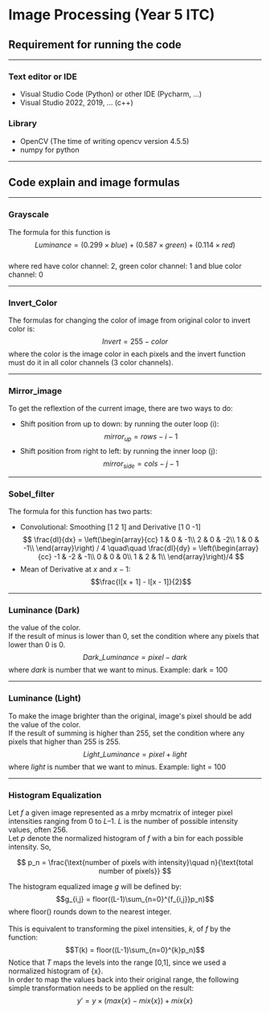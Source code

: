 # Image Processing (Year 5 ITC)

## Requirement for running the code
---
### Text editor or IDE
- Visual Studio Code (Python) or other IDE (Pycharm, ...)
- Visual Studio 2022, 2019, ... (c++)
### Library
- OpenCV (The time of writing opencv version 4.5.5)
- numpy for python
---

## Code explain and image formulas
---
### Grayscale
The formula for this function is $$ Luminance = (0.299 \times blue) + (0.587 \times green) + (0.114 \times red) $$ <br>
where red have color channel: 2, green color channel: 1 and blue color channel: 0

---
### Invert_Color
The formulas for changing the color of image from original color to invert color is:
$$ Invert = 255 - color $$
where the color is the image color in each pixels and the invert function must do it in all color channels (3 color channels).

---
### Mirror_image
To get the reflextion of the current image, there are two ways to do: <br>
- Shift position from up to down: by running the outer loop (i): 
$$ mirror_{up} = rows - i - 1 $$ 
- Shift position from right to left: by running the inner loop (j): 
$$ mirror_{side} = cols - j - 1 $$

---
### Sobel_filter
The formula for this function has two parts:
- Convolutional: Smoothing [1 2 1] and Derivative [1 0 -1]
$$ 
\frac{dI}{dx} = 
\left(\begin{array}{cc} 
1 & 0 & -1\\
2 & 0 & -2\\
1 & 0 & -1\\
\end{array}\right) / 4 \quad\quad
\frac{dI}{dy} = 
\left(\begin{array}{cc} 
-1 & -2 & -1\\
0 & 0 & 0\\
1 & 2 & 1\\
\end{array}\right)/4
$$ 
- Mean of Derivative at $x$ and $x-1$:
$$\frac{I[x + 1] - I[x - 1]}{2}$$

---
### Luminance (Dark)
the value of the color. <br>
If the result of minus is lower than 0, set the condition where any pixels that lower than 0 is 0.
$$Dark\_ Luminance = pixel - dark$$
where $dark$ is number that we want to minus. Example: dark = 100

---
### Luminance (Light)
To make the image brighter than the original, image's pixel should be add the value of the color. <br>
If the result of summing is higher than 255, set the condition where any pixels that higher than 255 is 255.
$$Light\_ Luminance = pixel + light$$
where $light$ is number that we want to minus. Example: light = 100

--- 
### Histogram Equalization
Let *f*  a given image represented as a mrby mcmatrix of integer pixel intensities ranging from 0 to $L–1$. *L* is the number of possible intensity values,
 often 256. <br>
Let *p* denote the normalized histogram of *f* with a bin for each possible intensity. So,

$$ p_n = \frac{\text{number of pixels with intensity}\quad n}{\text{total number of pixels}} $$

The histogram equalized image *g* will be defined by:
$$g_{i,j} = floor((L-1)\sum_{n=0}^{f_{i,j}}p_n)$$
where floor() rounds down to the nearest integer. <br>
<br>
This is equivalent to transforming the pixel intensities, *k*, of *f* by the function:
$$T(k) = floor((L-1)\sum_{n=0}^{k}p_n)$$
Notice that *T* maps the levels into the range [0,1], since we used a normalized histogram of {x}. <br>
In order to map the values back into their original range, the following simple transformation needs to be applied on the result:
$$y' = y \times (max\{x\}-mix\{x\})+mix\{x\}$$
